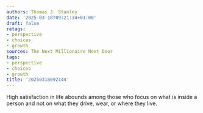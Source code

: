```yaml
---
authors: Thomas J. Stanley
date: '2025-03-18T09:21:34+01:00'
draft: false
retags:
- perspective
- choices
- growth
sources: The Next Millionaire Next Door
tags:
- perspective
- choices
- growth
title: '20250318092144'
---
```


High satisfaction in life abounds among those who focus on what is inside a person and not on what they drive, wear, or where they live.